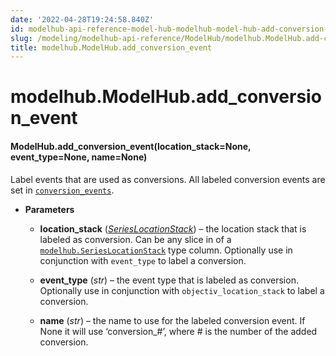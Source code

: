 ```yaml
---
date: '2022-04-28T19:24:58.840Z'
id: modelhub-api-reference-model-hub-modelhub-model-hub-add-conversion-event
slug: /modeling/modelhub-api-reference/ModelHub/modelhub.ModelHub.add-conversion-event/
title: modelhub.ModelHub.add_conversion_event
---
```


# modelhub.ModelHub.add_conversion_event


#### ModelHub.add_conversion_event(location_stack=None, event_type=None, name=None)
Label events that are used as conversions. All labeled conversion events are set in
[`conversion_events`](/docs/modeling/modelhub-api-reference/ModelHub/modelhub.ModelHub.conversion-events/#modelhub.ModelHub.conversion-events).


* **Parameters**

    
    * **location_stack** ([*SeriesLocationStack*](/docs/modeling/modelhub-api-reference/SeriesLocationStack/modelhub.SeriesLocationStack/#modelhub.SeriesLocationStack)) – the location stack that is labeled as conversion. Can be any slice in of a
    [`modelhub.SeriesLocationStack`](/docs/modeling/modelhub-api-reference/SeriesLocationStack/modelhub.SeriesLocationStack/#modelhub.SeriesLocationStack) type column. Optionally use in conjunction with
    `event_type` to label a conversion.


    * **event_type** (*str*) – the event type that is labeled as conversion. Optionally use in conjunction with
    `objectiv_location_stack` to label a conversion.


    * **name** (*str*) – the name to use for the labeled conversion event. If None it will use ‘conversion_#’,
    where # is the number of the added conversion.


<!-- !! processed by numpydoc !! -->
